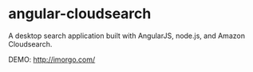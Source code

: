 angular-cloudsearch
==============

A desktop search application built with AngularJS, node.js, and Amazon Cloudsearch. 

DEMO: http://imorgo.com/
